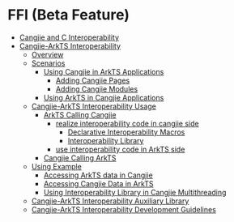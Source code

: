 # FFI (Beta Feature)

- [Cangjie and C Interoperability](cangjie-c.md)
- [Cangjie-ArkTS Interoperability]()
    - [Overview](cangjie-arkts/cangjie_arkts_overview.md)
    - [Scenarios](cangjie-arkts/interoperability_senario.md)
        - [Using Cangjie in ArkTS Applications](cangjie-arkts/using_cangjie.md)
            - [Adding Cangjie Pages](cangjie-arkts/add_cangjie_page.md)
            - [Adding Cangjie Modules](cangjie-arkts/add_cangjie_module.md)
        - [Using ArkTS in Cangjie Applications](cangjie-arkts/using_arkts_module.md)
    - [Cangjie-ArkTS Interoperability Usage]()
        - [ArkTS Calling Cangjie](cangjie-arkts/method_of_ArkTS_calling_cangjie.md)
            - [realize interoperability code in cangjie side]()
                - [Declarative Interoperability Macros](cangjie-arkts/interoperability_macro.md)
                - [Interoperability Library](cangjie-arkts/interoperability_lib.md)
            - [use interoperability code in ArkTS side](cangjie-arkts/arkts_import_cangjie.md)
        - [Cangjie Calling ArkTS](cangjie-arkts/using_arkts_module.md)
    - [Using Example](cangjie-arkts/using_example.md)
        - [Accessing ArkTS data in Cangjie](cangjie-arkts/operating_ArkTS_data.md)
        - [Accessing Cangjie Data in ArkTS](cangjie-arkts/operating_cangjie_objects.md)
        - [Using Interoperability Library in Cangjie Multithreading](cangjie-arkts/using_interoperability_lib_multithread.md)
    - [Cangjie-ArkTS Interoperability Auxiliary Library](cangjie-arkts/auxiliary_lib.md)
    - [Cangjie-ArkTS Interoperability Development Guidelines](cangjie-arkts/interop_guidelines.md)